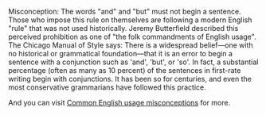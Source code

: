 Misconception: The words "and" and "but" must not begin a sentence. Those
who impose this rule on themselves are following a modern English "rule"
that was not used historically. Jeremy Butterfield described this perceived
prohibition as one of "the folk commandments of English usage". The Chicago
Manual of Style says: There is a widespread belief—one with no historical
or grammatical foundation—that it is an error to begin a sentence with a
conjunction such as 'and', 'but', or 'so'. In fact, a substantial
percentage (often as many as 10 percent) of the sentences in first-rate
writing begin with conjunctions. It has been so for centuries, and even the
most conservative grammarians have followed this practice.

And you can visit [Common English usage misconceptions][1] for more.

[1]: https://en.wikipedia.org/wiki/Common_English_usage_misconceptions
